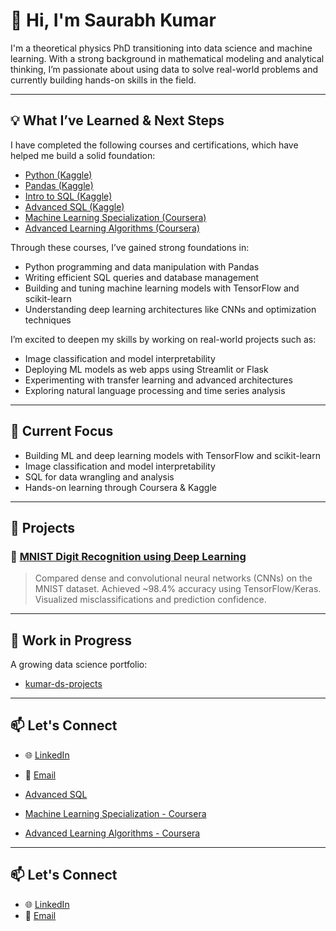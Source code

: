 # 👋 Hi, I'm Saurabh Kumar

I'm a theoretical physics PhD transitioning into data science and machine learning. With a strong background in mathematical modeling and analytical thinking, I’m passionate about using data to solve real-world problems and currently building hands-on skills in the field.

---

## 💡 What I’ve Learned & Next Steps

I have completed the following courses and certifications, which have helped me build a solid foundation:

- [Python (Kaggle)](https://www.kaggle.com/learn/certification/saurabhkumar97/python)  
- [Pandas (Kaggle)](https://www.kaggle.com/learn/certification/saurabhkumar97/pandas)  
- [Intro to SQL (Kaggle)](https://www.kaggle.com/learn/certification/saurabhkumar97/intro-to-sql)  
- [Advanced SQL (Kaggle)](https://www.kaggle.com/learn/certification/saurabhkumar97/advanced-sql)  
- [Machine Learning Specialization (Coursera)](https://www.coursera.org/account/accomplishments/verify/XR33PD2FNYK0)  
- [Advanced Learning Algorithms (Coursera)](https://www.coursera.org/account/accomplishments/verify/EA59HS4TKZH8)  

Through these courses, I’ve gained strong foundations in:

- Python programming and data manipulation with Pandas  
- Writing efficient SQL queries and database management  
- Building and tuning machine learning models with TensorFlow and scikit-learn  
- Understanding deep learning architectures like CNNs and optimization techniques  

I’m excited to deepen my skills by working on real-world projects such as:

- Image classification and model interpretability  
- Deploying ML models as web apps using Streamlit or Flask  
- Experimenting with transfer learning and advanced architectures  
- Exploring natural language processing and time series analysis  

---

## 🧠 Current Focus

- Building ML and deep learning models with TensorFlow and scikit-learn  
- Image classification and model interpretability  
- SQL for data wrangling and analysis  
- Hands-on learning through Coursera & Kaggle  

---

## 📁 Projects

### 🔹 [MNIST Digit Recognition using Deep Learning](https://github.com/saurabh97kum/mnist-digit-recognition-cnn-tensorflow)  
> Compared dense and convolutional neural networks (CNNs) on the MNIST dataset. Achieved ~98.4% accuracy using TensorFlow/Keras. Visualized misclassifications and prediction confidence.

---

## 🧪 Work in Progress

A growing data science portfolio:

- [kumar-ds-projects](https://github.com/saurabh97kum/kumar-ds-projects) 

---

## 📫 Let's Connect

- 🌐 [LinkedIn](https://www.linkedin.com/in/saurabh-kumar-853546147/)  
- 📧 [Email](mailto:saurabh97kum@gmail.com)

 
- [Advanced SQL](https://www.kaggle.com/learn/certification/saurabhkumar97/advanced-sql)  
- [Machine Learning Specialization - Coursera](https://www.coursera.org/account/accomplishments/verify/XR33PD2FNYK0)  
- [Advanced Learning Algorithms - Coursera](https://www.coursera.org/account/accomplishments/verify/EA59HS4TKZH8)  

---

## 📫 Let's Connect

- 🌐 [LinkedIn](https://www.linkedin.com/in/saurabh-kumar-853546147/)  
- 📧 [Email](mailto:saurabh97kum@gmail.com)

